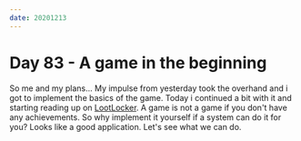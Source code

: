 ```yaml
---
date: 20201213
---
```


# Day 83 - A game in the beginning

So me and my plans... My impulse from yesterday took the overhand and i got to implement the basics of the game. Today i continued a bit with it and starting reading up on [LootLocker](https://www.lootlocker.io/). A game is not a game if you don't have any achievements. So why implement it yourself if a system can do it for you? Looks like a good application. Let's see what we can do.
